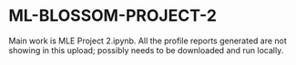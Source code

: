 # ML-BLOSSOM-PROJECT-2
Main work is MLE Project 2.ipynb.
All the profile reports generated are not showing in this upload; possibly needs to be downloaded and run locally.
